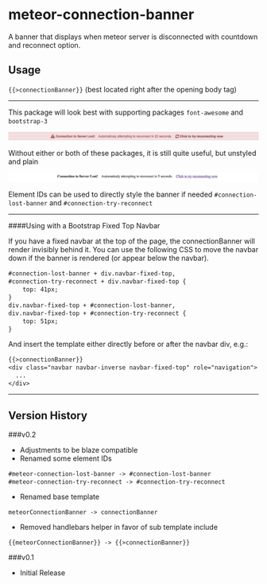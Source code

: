 meteor-connection-banner
========================

A banner that displays when meteor server is disconnected with countdown and reconnect option.


## Usage

`{{>connectionBanner}}`  (best located right after the opening body tag)

-----

This package will look best with supporting packages `font-awesome` and `bootstrap-3`

![With font-awesome and bootstrap 3](images/with-fa-bs.png "With font-awesome and bootstrap 3")

Without either or both of these packages, it is still quite useful, but unstyled and plain

![Without font-awesome and bootstrap 3](images/without-fa-bs.png "Without font-awesome and bootstrap 3")

Element IDs can be used to directly style the banner if needed `#connection-lost-banner` and `#connection-try-reconnect`

----

####Using with a Bootstrap Fixed Top Navbar

If you have a fixed navbar at the top of the page, the connectionBanner will render invisibly behind it. You can use the following CSS to move the navbar down if the banner is rendered (or appear below the navbar).
```
#connection-lost-banner + div.navbar-fixed-top,
#connection-try-reconnect + div.navbar-fixed-top {
    top: 41px;
}
div.navbar-fixed-top + #connection-lost-banner,
div.navbar-fixed-top + #connection-try-reconnect {
    top: 51px;
}
```
And insert the template either directly before or after the navbar div, e.g.:
```
{{>connectionBanner}}
<div class="navbar navbar-inverse navbar-fixed-top" role="navigation">
  ...
</div>
```


-----

## Version History

###v0.2
* Adjustments to be blaze compatible
* Renamed some element IDs
```
#meteor-connection-lost-banner -> #connection-lost-banner
#meteor-connection-try-reconnect -> #connection-try-reconnect
```
* Renamed base template
```
meteorConnectionBanner -> connectionBanner
```
* Removed handlebars helper in favor of sub template include
```
{{meteorConnectionBanner}} -> {{>connectionBanner}}
```

###v0.1
* Initial Release
